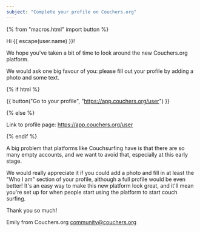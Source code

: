 ```yaml
---
subject: "Complete your profile on Couchers.org"
---
```


{% from "macros.html" import button %}

Hi {{ escape(user.name) }}!

We hope you've taken a bit of time to look around the new Couchers.org platform.

We would ask one big favour of you: please fill out your profile by adding a photo and some text.

{% if html %}

{{ button("Go to your profile", "https://app.couchers.org/user") }}

{% else %}

Link to profile page: <https://app.couchers.org/user>

{% endif %}

A big problem that platforms like Couchsurfing have is that there are so many empty accounts, and we want to avoid that, especially at this early stage.

We would really appreciate it if you could add a photo and fill in at least the "Who I am" section of your profile, although a full profile would be even better! It's an easy way to make this new platform look great, and it'll mean you're set up for when people start using the platform to start couch surfing.


Thank you so much!

Emily from Couchers.org
[community@couchers.org](mailto:community@couchers.org)
